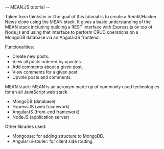 -- MEAN.JS tutorial --

Taken form thinkster.io
The goal of this tutorial is to create a Reddit/Hacker News clone using the MEAN stack. It gives a basic understanding of the MEAN stack 
including building a REST interface with Express.js on top of Node.js and using that interface to perform CRUD operations on a MongoDB 
database via an AngularJS frontend.

Funcionalities:
- Create new posts.
- View all posts ordered by upvotes.
- Add comments about a given post.
- View comments for a given post.
- Upvote posts and comments.

MEAN stack: MEAN is an acronym made up of commonly used technologies for an all JavaScript web stack.
- MongoDB (database)
- ExpressJS (web framework)
- AngularJS (front-end framework)
- NodeJS (application server)


Other libraries used:
- Mongoose: for adding structure to MongoDB.
- Angular ui-router: for client side routing.
